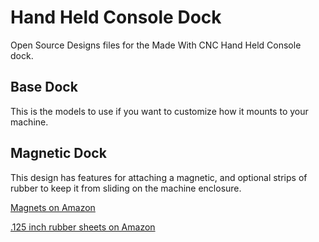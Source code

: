 # Hand Held Console Dock
Open Source Designs files for the Made With CNC Hand Held Console dock.

## Base Dock
This is the models to use if you want to customize how it mounts to your machine.

## Magnetic Dock
This design has features for attaching a magnetic, and optional strips of rubber to keep it from sliding on the machine enclosure.

[Magnets on Amazon](https://smile.amazon.com/gp/product/B08YYNFQ41)

[.125 inch rubber sheets on Amazon](https://smile.amazon.com/gp/product/B06XFRJD56)